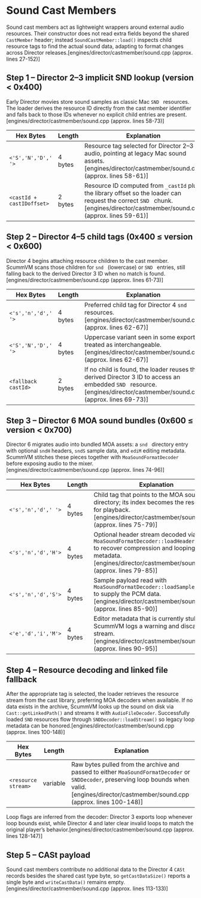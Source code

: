 # Sound Cast Members

Sound cast members act as lightweight wrappers around external audio resources. Their constructor does not read extra fields beyond the shared `CastMember` header; instead `SoundCastMember::load()` inspects child resource tags to find the actual sound data, adapting to format changes across Director releases.[engines/director/castmember/sound.cpp (approx. lines 27-152)]

## Step 1 – Director 2–3 implicit SND lookup (version < 0x400)

Early Director movies store sound samples as classic Mac `SND ` resources. The loader derives the resource ID directly from the cast member identifier and falls back to those IDs whenever no explicit child entries are present.[engines/director/castmember/sound.cpp (approx. lines 58-73)]

| Hex Bytes | Length | Explanation |
| --- | --- | --- |
| `<'S','N','D',' '>` | 4 bytes | Resource tag selected for Director 2–3 audio, pointing at legacy Mac sound assets.[engines/director/castmember/sound.cpp (approx. lines 58-61)] |
| `<castId + castIDoffset>` | 2 bytes | Resource ID computed from `_castId` plus the library offset so the loader can request the correct `SND ` chunk.[engines/director/castmember/sound.cpp (approx. lines 59-61)] |

## Step 2 – Director 4–5 child tags (0x400 ≤ version < 0x600)

Director 4 begins attaching resource children to the cast member. ScummVM scans those children for `snd ` (lowercase) or `SND ` entries, still falling back to the derived Director 3 ID when no match is found.[engines/director/castmember/sound.cpp (approx. lines 61-73)]

| Hex Bytes | Length | Explanation |
| --- | --- | --- |
| `<'s','n','d',' '>` | 4 bytes | Preferred child tag for Director 4 `snd ` resources.[engines/director/castmember/sound.cpp (approx. lines 62-67)] |
| `<'S','N','D',' '>` | 4 bytes | Uppercase variant seen in some exports; treated as interchangeable.[engines/director/castmember/sound.cpp (approx. lines 62-67)] |
| `<fallback castId>` | 2 bytes | If no child is found, the loader reuses the derived Director 3 ID to access an embedded `SND ` resource.[engines/director/castmember/sound.cpp (approx. lines 69-73)] |

## Step 3 – Director 6 MOA sound bundles (0x600 ≤ version < 0x700)

Director 6 migrates audio into bundled MOA assets: a `snd ` directory entry with optional `sndH` headers, `sndS` sample data, and `ediM` editing metadata. ScummVM stitches these pieces together with `MoaSoundFormatDecoder` before exposing audio to the mixer.[engines/director/castmember/sound.cpp (approx. lines 74-96)]

| Hex Bytes | Length | Explanation |
| --- | --- | --- |
| `<'s','n','d',' '>` | 4 bytes | Child tag that points to the MOA sound directory; its index becomes the resource ID for playback.[engines/director/castmember/sound.cpp (approx. lines 75-79)] |
| `<'s','n','d','H'>` | 4 bytes | Optional header stream decoded via `MoaSoundFormatDecoder::loadHeaderStream()` to recover compression and looping metadata.[engines/director/castmember/sound.cpp (approx. lines 79-85)] |
| `<'s','n','d','S'>` | 4 bytes | Sample payload read with `MoaSoundFormatDecoder::loadSampleStream()` to supply the PCM data.[engines/director/castmember/sound.cpp (approx. lines 85-90)] |
| `<'e','d','i','M'>` | 4 bytes | Editor metadata that is currently stubbed; ScummVM logs a warning and discards the stream.[engines/director/castmember/sound.cpp (approx. lines 90-95)] |

## Step 4 – Resource decoding and linked file fallback

After the appropriate tag is selected, the loader retrieves the resource stream from the cast library, preferring MOA decoders when available. If no data exists in the archive, ScummVM looks up the sound on disk via `Cast::getLinkedPath()` and streams it with `AudioFileDecoder`. Successfully loaded `SND` resources flow through `SNDDecoder::loadStream()` so legacy loop metadata can be honored.[engines/director/castmember/sound.cpp (approx. lines 100-148)]

| Hex Bytes | Length | Explanation |
| --- | --- | --- |
| `<resource stream>` | variable | Raw bytes pulled from the archive and passed to either `MoaSoundFormatDecoder` or `SNDDecoder`, preserving loop bounds when valid.[engines/director/castmember/sound.cpp (approx. lines 100-148)] |

Loop flags are inferred from the decoder: Director 3 exports loop whenever loop bounds exist, while Director 4 and later clear invalid loops to match the original player’s behavior.[engines/director/castmember/sound.cpp (approx. lines 128-147)]

## Step 5 – CASt payload

Sound cast members contribute no additional data to the Director 4 `CASt` records besides the shared cast type byte, so `getCastDataSize()` reports a single byte and `writeCastData()` remains empty.[engines/director/castmember/sound.cpp (approx. lines 113-133)]
